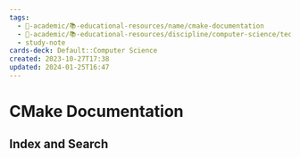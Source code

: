 ```yaml
---
tags:
  - 🔴-academic/📚-educational-resources/name/cmake-documentation
  - 🔴-academic/📚-educational-resources/discipline/computer-science/technology/cmake
  - study-note
cards-deck: Default::Computer Science
created: 2023-10-27T17:38
updated: 2024-01-25T16:47
---
```


# CMake Documentation

## Index and Search



